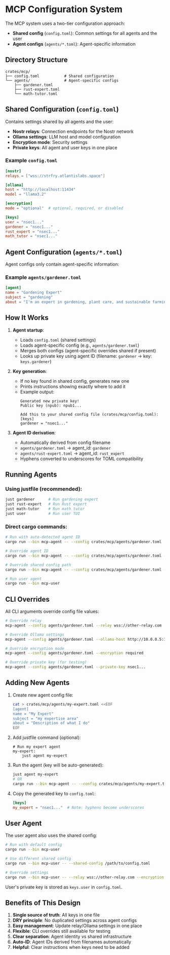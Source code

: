 # MCP Configuration System

The MCP system uses a two-tier configuration approach:
- **Shared config** (`config.toml`): Common settings for all agents and the user
- **Agent configs** (`agents/*.toml`): Agent-specific information

## Directory Structure

```
crates/mcp/
├── config.toml           # Shared configuration
└── agents/               # Agent-specific configs
    ├── gardener.toml
    ├── rust-expert.toml
    └── math-tutor.toml
```

## Shared Configuration (`config.toml`)

Contains settings shared by all agents and the user:

- **Nostr relays**: Connection endpoints for the Nostr network
- **Ollama settings**: LLM host and model configuration
- **Encryption mode**: Security settings
- **Private keys**: All agent and user keys in one place

### Example `config.toml`

```toml
[nostr]
relays = ["wss://strfry.atlantislabs.space"]

[ollama]
host = "http://localhost:11434"
model = "llama3.2"

[encryption]
mode = "optional"  # optional, required, or disabled

[keys]
user = "nsec1..."
gardener = "nsec1..."
rust_expert = "nsec1..."
math_tutor = "nsec1..."
```

## Agent Configuration (`agents/*.toml`)

Agent configs only contain agent-specific information:

### Example `agents/gardener.toml`

```toml
[agent]
name = "Gardening Expert"
subject = "gardening"
about = "I'm an expert in gardening, plant care, and sustainable farming practices"
```

## How It Works

1. **Agent startup**:
   - Loads `config.toml` (shared settings)
   - Loads agent-specific config (e.g., `agents/gardener.toml`)
   - Merges both configs (agent-specific overrides shared if present)
   - Looks up private key using agent ID (filename: `gardener` → key: `keys.gardener`)

2. **Key generation**:
   - If no key found in shared config, generates new one
   - Prints instructions showing exactly where to add it
   - Example output:
     ```
     Generated new private key!
     Public key (npub): npub1...

     Add this to your shared config file (crates/mcp/config.toml):
     [keys]
     gardener = "nsec1..."
     ```

3. **Agent ID derivation**:
   - Automatically derived from config filename
   - `agents/gardener.toml` → agent_id: `gardener`
   - `agents/rust-expert.toml` → agent_id: `rust_expert`
   - Hyphens converted to underscores for TOML compatibility

## Running Agents

### Using justfile (recommended):

```bash
just gardener      # Run gardening expert
just rust-expert   # Run Rust expert
just math-tutor    # Run math tutor
just user          # Run user TUI
```

### Direct cargo commands:

```bash
# Run with auto-detected agent ID
cargo run --bin mcp-agent -- --config crates/mcp/agents/gardener.toml

# Override agent ID
cargo run --bin mcp-agent -- --config crates/mcp/agents/gardener.toml --agent-id my_gardener

# Override shared config path
cargo run --bin mcp-agent -- --config crates/mcp/agents/gardener.toml --shared-config /path/to/config.toml

# Run user agent
cargo run --bin mcp-user
```

## CLI Overrides

All CLI arguments override config file values:

```bash
# Override relay
mcp-agent --config agents/gardener.toml --relay wss://other-relay.com

# Override Ollama settings
mcp-agent --config agents/gardener.toml --ollama-host http://10.0.0.5:11434 --ollama-model llama3.1

# Override encryption mode
mcp-agent --config agents/gardener.toml --encryption required

# Override private key (for testing)
mcp-agent --config agents/gardener.toml --private-key nsec1...
```

## Adding New Agents

1. Create new agent config file:
   ```bash
   cat > crates/mcp/agents/my-expert.toml <<EOF
   [agent]
   name = "My Expert"
   subject = "my expertise area"
   about = "Description of what I do"
   EOF
   ```

2. Add justfile command (optional):
   ```justfile
   # Run my expert agent
   my-expert:
       just agent my-expert
   ```

3. Run the agent (key will be auto-generated):
   ```bash
   just agent my-expert
   # OR
   cargo run --bin mcp-agent -- --config crates/mcp/agents/my-expert.toml
   ```

4. Copy the generated key to `config.toml`:
   ```toml
   [keys]
   my_expert = "nsec1..."  # Note: hyphens become underscores
   ```

## User Agent

The user agent also uses the shared config:

```bash
# Run with default config
cargo run --bin mcp-user

# Use different shared config
cargo run --bin mcp-user -- --shared-config /path/to/config.toml

# Override settings
cargo run --bin mcp-user -- --relay wss://other-relay.com --encryption required
```

User's private key is stored as `keys.user` in `config.toml`.

## Benefits of This Design

1. **Single source of truth**: All keys in one file
2. **DRY principle**: No duplicated settings across agent configs
3. **Easy management**: Update relay/Ollama settings in one place
4. **Flexible**: CLI overrides still available for testing
5. **Clear separation**: Agent identity vs shared infrastructure
6. **Auto-ID**: Agent IDs derived from filenames automatically
7. **Helpful**: Clear instructions when keys need to be added
